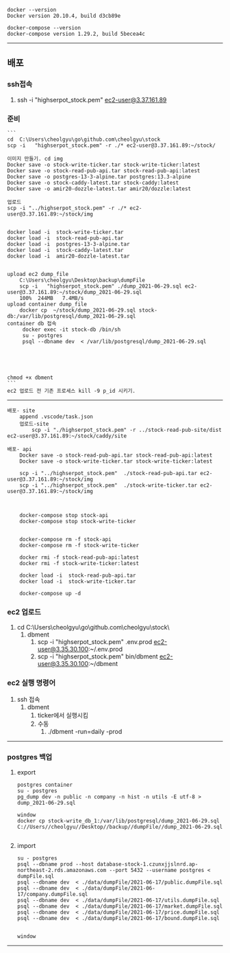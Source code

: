 ```
docker --version
Docker version 20.10.4, build d3cb89e

docker-compose --version
docker-compose version 1.29.2, build 5becea4c
```
---
## 배포 
### ssh접속
   1. ssh -i "highserpot_stock.pem" ec2-user@3.37.161.89
### 준비
    ```
    cd  C:\Users\cheolgyu\go\github.com\cheolgyu\stock
    scp -i   "highserpot_stock.pem" -r ./* ec2-user@3.37.161.89:~/stock/

    이미지 만들기. cd img
    Docker save -o stock-write-ticker.tar stock-write-ticker:latest
    Docker save -o stock-read-pub-api.tar stock-read-pub-api:latest
    Docker save -o postgres-13-3-alpine.tar postgres:13.3-alpine
    Docker save -o stock-caddy-latest.tar stock-caddy:latest
    Docker save -o amir20-dozzle-latest.tar amir20/dozzle:latest

    업로드
    scp -i "../highserpot_stock.pem" -r ./* ec2-user@3.37.161.89:~/stock/img
    

    docker load -i  stock-write-ticker.tar
    docker load -i  stock-read-pub-api.tar
    docker load -i  postgres-13-3-alpine.tar
    docker load -i  stock-caddy-latest.tar
    docker load -i  amir20-dozzle-latest.tar

    
    upload ec2 dump_file 
        C:\Users\cheolgyu\Desktop\backup\dumpFile
        scp -i   "highserpot_stock.pem" ./dump_2021-06-29.sql ec2-user@3.37.161.89:~/stock/dump_2021-06-29.sql
        100%  244MB   7.4MB/s
    upload container dump_file
        docker cp  ~/stock/dump_2021-06-29.sql stock-db:/var/lib/postgresql/dump_2021-06-29.sql
    container db 접속
         docker exec -it stock-db /bin/sh
         su - postgres
         psql --dbname dev  < /var/lib/postgresql/dump_2021-06-29.sql
         
    

    

    chmod +x dbment 
    ```
    ec2 업로드 전 기존 프로세스 kill -9 p_id 시키기.

---
```
배포- site
    append .vscode/task.json 
    업로드-site
        scp -i "./highserpot_stock.pem" -r ../stock-read-pub-site/dist ec2-user@3.37.161.89:~/stock/caddy/site
```
```
배포- api
    Docker save -o stock-read-pub-api.tar stock-read-pub-api:latest
    Docker save -o stock-write-ticker.tar stock-write-ticker:latest

    scp -i "../highserpot_stock.pem"  ./stock-read-pub-api.tar ec2-user@3.37.161.89:~/stock/img
    scp -i "../highserpot_stock.pem"  ./stock-write-ticker.tar ec2-user@3.37.161.89:~/stock/img

    

    docker-compose stop stock-api
    docker-compose stop stock-write-ticker

    
    docker-compose rm -f stock-api
    docker-compose rm -f stock-write-ticker

    docker rmi -f stock-read-pub-api:latest
    docker rmi -f stock-write-ticker:latest

    docker load -i  stock-read-pub-api.tar
    docker load -i  stock-write-ticker.tar
    
    docker-compose up -d
```

### ec2 업로드
1. cd C:\Users\cheolgyu\go\github.com\cheolgyu\stock\
   1. dbment
      1. scp -i "highserpot_stock.pem" .env.prod  ec2-user@3.35.30.100:~/.env.prod
      2. scp -i "highserpot_stock.pem" bin/dbment  ec2-user@3.35.30.100:~/dbment

### ec2 실행 명령어
1. ssh 접속
   1. dbment
      1. ticker에서 실행시킴
      2. 수동 
         1. ./dbment -run=daily -prod

---
### postgres 백업
1. export
    ```
    postgres container 
    su - postgres
    pg_dump dev -n public -n company -n hist -n utils -E utf-8 > dump_2021-06-29.sql

    window 
    docker cp stock-write_db_1:/var/lib/postgresql/dump_2021-06-29.sql C://Users//cheolgyu//Desktop//backup//dumpFile//dump_2021-06-29.sql
    

    ```
2. import
    ```
    su - postgres
    psql --dbname prod --host database-stock-1.czunxjjslnrd.ap-northeast-2.rds.amazonaws.com --port 5432 --username postgres < dumpFile.sql    
    psql --dbname dev  < ./data/dumpFile/2021-06-17/public.dumpFile.sql
    psql --dbname dev  < ./data/dumpFile/2021-06-17/company.dumpFile.sql
    psql --dbname dev  < ./data/dumpFile/2021-06-17/utils.dumpFile.sql
    psql --dbname dev  < ./data/dumpFile/2021-06-17/market.dumpFile.sql
    psql --dbname dev  < ./data/dumpFile/2021-06-17/price.dumpFile.sql
    psql --dbname dev  < ./data/dumpFile/2021-06-17/bound.dumpFile.sql
    

    window 
 
    ```

---